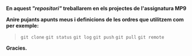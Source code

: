 **En aquest *"repositori"* treballarem en els projectes de l'assignatura MP9**

**Anire pujants apunts meus i definicions de les ordres que utilitzem com per exemple:**
> `git clone`
> `git status`
> `git log`
> `git push`
> `git pull`
> `git remote`

**Gracies.**
